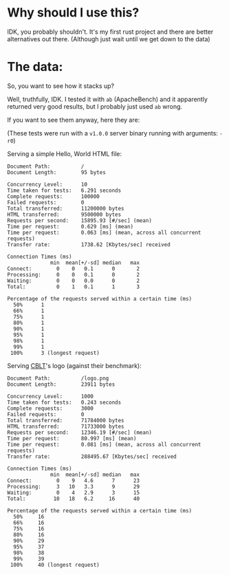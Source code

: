 # Why should I use this?
IDK, you probably shouldn't.
It's my first rust project and there are better alternatives out there.
(Although just wait until we get down to the data)

# The data:
So, you want to see how it stacks up?

Well, truthfully, IDK.
I tested it with `ab` (ApacheBench) and it apparently returned very good results,
but I probably just used `ab` wrong.

If you want to see them anyway, here they are:

(These tests were run with a `v1.0.0` server binary running with arguments: `-r0`)

Serving a simple Hello, World HTML file:
```
Document Path:          /
Document Length:        95 bytes

Concurrency Level:      10
Time taken for tests:   6.291 seconds
Complete requests:      100000
Failed requests:        0
Total transferred:      11200000 bytes
HTML transferred:       9500000 bytes
Requests per second:    15895.93 [#/sec] (mean)
Time per request:       0.629 [ms] (mean)
Time per request:       0.063 [ms] (mean, across all concurrent requests)
Transfer rate:          1738.62 [Kbytes/sec] received

Connection Times (ms)
              min  mean[+/-sd] median   max
Connect:        0    0   0.1      0       2
Processing:     0    0   0.1      0       2
Waiting:        0    0   0.0      0       2
Total:          0    1   0.1      1       3

Percentage of the requests served within a certain time (ms)
  50%      1
  66%      1
  75%      1
  80%      1
  90%      1
  95%      1
  98%      1
  99%      1
 100%      3 (longest request)
```

Serving [CBLT](https://crates.io/crates/cblt)'s logo (against their benchmark):
```
Document Path:          /logo.png
Document Length:        23911 bytes

Concurrency Level:      1000
Time taken for tests:   0.243 seconds
Complete requests:      3000
Failed requests:        0
Total transferred:      71784000 bytes
HTML transferred:       71733000 bytes
Requests per second:    12346.19 [#/sec] (mean)
Time per request:       80.997 [ms] (mean)
Time per request:       0.081 [ms] (mean, across all concurrent requests)
Transfer rate:          288495.67 [Kbytes/sec] received

Connection Times (ms)
              min  mean[+/-sd] median   max
Connect:        0    9   4.6      7      23
Processing:     3   10   3.3      9      29
Waiting:        0    4   2.9      3      15
Total:         10   18   6.2     16      40

Percentage of the requests served within a certain time (ms)
  50%     16
  66%     16
  75%     16
  80%     16
  90%     29
  95%     37
  98%     38
  99%     39
 100%     40 (longest request)
```
